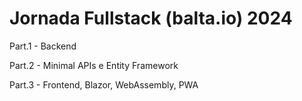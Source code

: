 # Jornada Fullstack (balta.io) 2024

Part.1 - Backend

Part.2 - Minimal APIs e Entity Framework

Part.3 - Frontend, Blazor, WebAssembly, PWA
